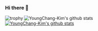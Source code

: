 ### Hi there 👋
![trophy](https://github-profile-trophy.vercel.app/?username=YoungChang-Kim)
![YoungChang-Kim's github stats](https://github-readme-stats.vercel.app/api?username=YoungChang-Kim&show_icons=true)
[![YoungChang-Kim's github stats](https://github-readme-stats.vercel.app/api/top-langs/?username=YoungChang-Kim&show_icons=true&hide_border=true&title_color=004386&icon_color=004386&layout=compact)](https://github.com/YoungChang-Kim)
<!--
**YoungChang-Kim/YoungChang-Kim** is a ✨ _special_ ✨ repository because its `README.md` (this file) appears on your GitHub profile.

Here are some ideas to get you started:

- 🔭 I’m currently working on ...
- 🌱 I’m currently learning ...
- 👯 I’m looking to collaborate on ...
- 🤔 I’m looking for help with ...
- 💬 Ask me about ...
- 📫 How to reach me: ...
- 😄 Pronouns: ...
- ⚡ Fun fact: ...
-->
